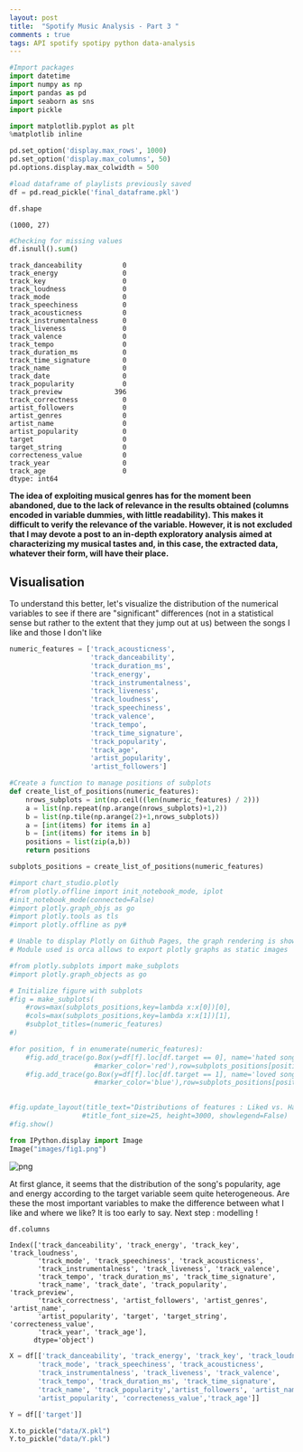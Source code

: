 ```yaml
---
layout: post
title:  "Spotify Music Analysis - Part 3 "
comments : true
tags: API spotify spotipy python data-analysis
---
```


```python
#Import packages
import datetime
import numpy as np
import pandas as pd
import seaborn as sns
import pickle

import matplotlib.pyplot as plt
%matplotlib inline
```


```python
pd.set_option('display.max_rows', 1000)
pd.set_option('display.max_columns', 50)
pd.options.display.max_colwidth = 500
```


```python
#load dataframe of playlists previously saved
df = pd.read_pickle('final_dataframe.pkl')
```


```python
df.shape
```




    (1000, 27)




```python
#Checking for missing values
df.isnull().sum()
```




    track_danceability          0
    track_energy                0
    track_key                   0
    track_loudness              0
    track_mode                  0
    track_speechiness           0
    track_acousticness          0
    track_instrumentalness      0
    track_liveness              0
    track_valence               0
    track_tempo                 0
    track_duration_ms           0
    track_time_signature        0
    track_name                  0
    track_date                  0
    track_popularity            0
    track_preview             396
    track_correctness           0
    artist_followers            0
    artist_genres               0
    artist_name                 0
    artist_popularity           0
    target                      0
    target_string               0
    correcteness_value          0
    track_year                  0
    track_age                   0
    dtype: int64



**The idea of exploiting musical genres has for the moment been abandoned, due to the lack of relevance in the results obtained (columns encoded in variable dummies, with little readability). This makes it difficult to verify the relevance of the variable. However, it is not excluded that I may devote a post to an in-depth exploratory analysis aimed at characterizing my musical tastes and, in this case, the extracted data, whatever their form, will have their place.**

## Visualisation

To understand this better, let's visualize the distribution of the numerical variables to see if there are "significant" differences (not in a statistical sense but rather to the extent that they jump out at us) between the songs I like and those I don't like


```python
numeric_features = ['track_acousticness',
                    'track_danceability',
                    'track_duration_ms',
                    'track_energy',
                    'track_instrumentalness',
                    'track_liveness',
                    'track_loudness',
                    'track_speechiness',
                    'track_valence',
                    'track_tempo',
                    'track_time_signature',
                    'track_popularity',
                    'track_age',
                    'artist_popularity',
                    'artist_followers']
```


```python
#Create a function to manage positions of subplots
def create_list_of_positions(numeric_features):
    nrows_subplots = int(np.ceil((len(numeric_features) / 2)))
    a = list(np.repeat(np.arange(nrows_subplots)+1,2))
    b = list(np.tile(np.arange(2)+1,nrows_subplots))
    a = [int(items) for items in a]
    b = [int(items) for items in b]
    positions = list(zip(a,b))
    return positions
```


```python
subplots_positions = create_list_of_positions(numeric_features)
```


```python
#import chart_studio.plotly 
#from plotly.offline import init_notebook_mode, iplot
#init_notebook_mode(connected=False)
#import plotly.graph_objs as go
#import plotly.tools as tls
#import plotly.offline as py#
```


```python
# Unable to display Plotly on Github Pages, the graph rendering is shown below - 
# Module used is orca allows to export plotly graphs as static images

#from plotly.subplots import make_subplots
#import plotly.graph_objects as go

# Initialize figure with subplots
#fig = make_subplots(
    #rows=max(subplots_positions,key=lambda x:x[0])[0], 
    #cols=max(subplots_positions,key=lambda x:x[1])[1],
    #subplot_titles=(numeric_features)
#)

#for position, f in enumerate(numeric_features):
    #fig.add_trace(go.Box(y=df[f].loc[df.target == 0], name='hated songs', 
                     #marker_color='red'),row=subplots_positions[position][0], col=subplots_positions[position][1])
    #fig.add_trace(go.Box(y=df[f].loc[df.target == 1], name='loved songs', 
                     #marker_color='blue'),row=subplots_positions[position][0], col=subplots_positions[position][1])
    

#fig.update_layout(title_text="Distributions of features : Liked vs. Hated Songs", 
                  #title_font_size=25, height=3000, showlegend=False)
#fig.show()
```


```python
from IPython.display import Image
Image("images/fig1.png")
```




![png](https://raw.githubusercontent.com/amdmh/amdmh.github.io/master/_posts/img/spotify/output_13_0.png)



At first glance, it seems that the distribution of the song's popularity, age and energy according to the target variable seem quite heterogeneous. Are these the most important variables to make the difference between what I like and where we like? It is too early to say. Next step : modelling ! 


```python
df.columns
```




    Index(['track_danceability', 'track_energy', 'track_key', 'track_loudness',
           'track_mode', 'track_speechiness', 'track_acousticness',
           'track_instrumentalness', 'track_liveness', 'track_valence',
           'track_tempo', 'track_duration_ms', 'track_time_signature',
           'track_name', 'track_date', 'track_popularity', 'track_preview',
           'track_correctness', 'artist_followers', 'artist_genres', 'artist_name',
           'artist_popularity', 'target', 'target_string', 'correcteness_value',
           'track_year', 'track_age'],
          dtype='object')




```python
X = df[['track_danceability', 'track_energy', 'track_key', 'track_loudness',
       'track_mode', 'track_speechiness', 'track_acousticness',
       'track_instrumentalness', 'track_liveness', 'track_valence',
       'track_tempo', 'track_duration_ms', 'track_time_signature',
       'track_name', 'track_popularity','artist_followers', 'artist_name',
       'artist_popularity', 'correcteness_value','track_age']]
```


```python
Y = df[['target']]
```


```python
X.to_pickle("data/X.pkl")
Y.to_pickle("data/Y.pkl")
```
